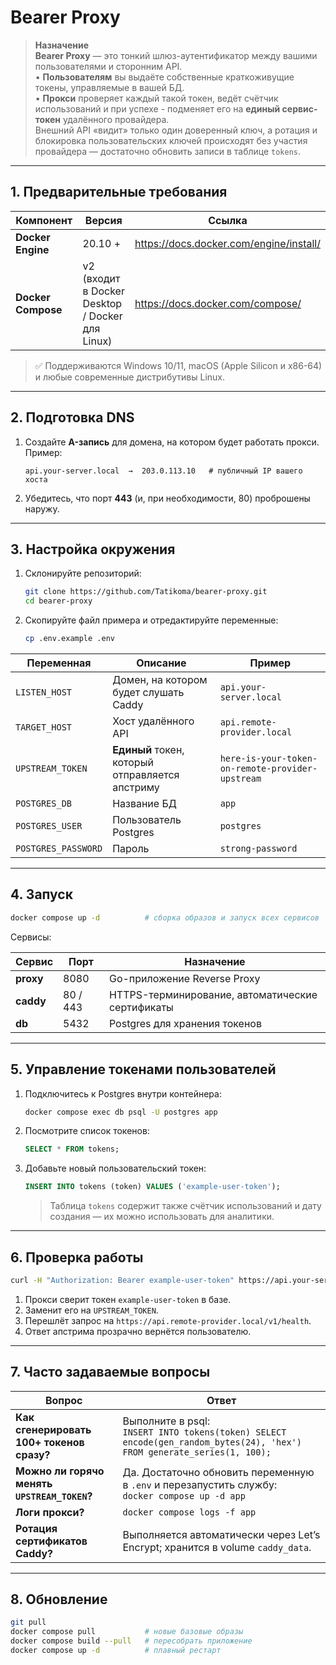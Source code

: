 # **Bearer Proxy**

> **Назначение**  
> **Bearer Proxy** — это тонкий шлюз-аутентификатор между вашими пользователями и сторонним API.  
> • **Пользователям** вы выдаёте собственные краткоживущие токены, управляемые в вашей БД.  
> • **Прокси** проверяет каждый такой токен, ведёт счётчик использований и при успехе - подменяет его на **единый сервис-токен** удалённого провайдера.  
> Внешний API «видит» только один доверенный ключ, а ротация и блокировка пользовательских ключей происходят без участия провайдера — достаточно обновить записи в таблице `tokens`.
---

## 1. Предварительные требования

| Компонент          | Версия                                          | Ссылка                                    |
|--------------------|-------------------------------------------------|-------------------------------------------|
| **Docker Engine**  | 20.10 +                                         | <https://docs.docker.com/engine/install/> |
| **Docker Compose** | v2 (входит в Docker Desktop / Docker для Linux) | <https://docs.docker.com/compose/>        |

> ✅ Поддерживаются Windows 10/11, macOS (Apple Silicon и x86-64) и любые современные дистрибутивы Linux.

---

## 2. Подготовка DNS

1. Создайте **A-запись** для домена, на котором будет работать прокси.  
   Пример:
   ```
   api.your-server.local  →  203.0.113.10   # публичный IP вашего хоста
   ```
2. Убедитесь, что порт **443** (и, при необходимости, 80) проброшены наружу.

---

## 3. Настройка окружения

1. Склонируйте репозиторий:
   ```bash
   git clone https://github.com/Tatikoma/bearer-proxy.git
   cd bearer-proxy
   ```
2. Скопируйте файл примера и отредактируйте переменные:
   ```bash
   cp .env.example .env
   ```

| Переменная          | Описание                                        | Пример                                           |
|---------------------|-------------------------------------------------|--------------------------------------------------|
| `LISTEN_HOST`       | Домен, на котором будет слушать Caddy           | `api.your-server.local`                          |
| `TARGET_HOST`       | Хост удалённого API                             | `api.remote-provider.local`                      |
| `UPSTREAM_TOKEN`    | **Единый** токен, который отправляется апстриму | `here-is-your-token-on-remote-provider-upstream` |
| `POSTGRES_DB`       | Название БД                                     | `app`                                            |
| `POSTGRES_USER`     | Пользователь Postgres                           | `postgres`                                       |
| `POSTGRES_PASSWORD` | Пароль                                          | `strong-password`                                |

---

## 4. Запуск

```bash
docker compose up -d          # сборка образов и запуск всех сервисов
```

Сервисы:

| Сервис    | Порт     | Назначение                                       |
|-----------|----------|--------------------------------------------------|
| **proxy** | 8080     | Go-приложение Reverse Proxy                      |
| **caddy** | 80 / 443 | HTTPS-терминирование, автоматические сертификаты |
| **db**    | 5432     | Postgres для хранения токенов                    |

---

## 5. Управление токенами пользователей

1. Подключитесь к Postgres внутри контейнера:
   ```bash
   docker compose exec db psql -U postgres app
   ```
2. Посмотрите список токенов:
   ```sql
   SELECT * FROM tokens;
   ```
3. Добавьте новый пользовательский токен:
   ```sql
   INSERT INTO tokens (token) VALUES ('example-user-token');
   ```
   > Таблица `tokens` содержит также счётчик использований и дату создания — их можно использовать для аналитики.

---

## 6. Проверка работы

```bash
curl -H "Authorization: Bearer example-user-token" https://api.your-server.local/v1/health
```

1. Прокси сверит токен `example-user-token` в базе.
2. Заменит его на `UPSTREAM_TOKEN`.
3. Перешлёт запрос на `https://api.remote-provider.local/v1/health`.
4. Ответ апстрима прозрачно вернётся пользователю.

---

## 7. Часто задаваемые вопросы

| Вопрос                                       | Ответ                                                                                                                       |
|----------------------------------------------|-----------------------------------------------------------------------------------------------------------------------------|
| **Как сгенерировать 100+ токенов сразу?**    | Выполните в psql:  <br>`INSERT INTO tokens(token) SELECT encode(gen_random_bytes(24), 'hex') FROM generate_series(1, 100);` |
| **Можно ли горячо менять `UPSTREAM_TOKEN`?** | Да. Достаточно обновить переменную в `.env` и перезапустить службу: <br>`docker compose up -d app`                          |
| **Логи прокси?**                             | `docker compose logs -f app`                                                                                                |
| **Ротация сертификатов Caddy?**              | Выполняется автоматически через Let’s Encrypt; хранится в volume `caddy_data`.                                              |

---

## 8. Обновление

```bash
git pull
docker compose pull           # новые базовые образы
docker compose build --pull   # пересобрать приложение
docker compose up -d          # плавный рестарт
```
